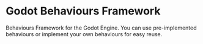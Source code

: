 # Godot Behaviours Framework
Behaviours Framework for the Godot Engine. You can use pre-implemented behaviours or implement your own behaviours for easy reuse.
